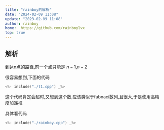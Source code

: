 ```yaml
---
title: "rainboy的解析"
date: "2024-02-09 11:08"
update: "2023-02-09 11:08"
author: rainboy
home:  https://github.com/rainboylvx
top: true
---
```


## 解析

到达n点的路径,前一个点只能是 $n-1$,$n-2$

很容易想到,下面的代码

```cpp
<%- include("./t1.cpp") _%>
```

这个代码肯定会超时,又想到这个数,应该类似于fabnaci数列,且很大,于是使用高精度加递推

具体看代码

```cpp
<%- include("./rainboy.cpp") _%>
```


